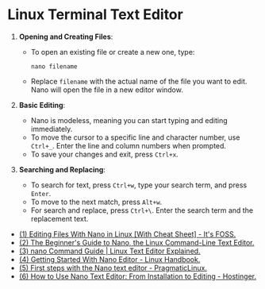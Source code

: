 # Linux Terminal Text Editor

1. **Opening and Creating Files**:
   - To open an existing file or create a new one, type:
     ```
     nano filename
     ```
   - Replace `filename` with the actual name of the file you want to edit. Nano will open the file in a new editor window.

2. **Basic Editing**:
   - Nano is modeless, meaning you can start typing and editing immediately.
   - To move the cursor to a specific line and character number, use `Ctrl+_`. Enter the line and column numbers when prompted.
   - To save your changes and exit, press `Ctrl+x`.

3. **Searching and Replacing**:
   - To search for text, press `Ctrl+w`, type your search term, and press `Enter`.
   - To move to the next match, press `Alt+w`.
   - For search and replace, press `Ctrl+\`. Enter the search term and the replacement text.



- [(1) Editing Files With Nano in Linux [With Cheat Sheet] - It's FOSS.](https://itsfoss.com/nano-editor-guide/.)
- [(2) The Beginner's Guide to Nano, the Linux Command-Line Text Editor.](https://www.howtogeek.com/42980/the-beginners-guide-to-nano-the-linux-command-line-text-editor/.)
- [(3) nano Command Guide | Linux Text Editor Explained.](https://ioflood.com/blog/nano-linux-command/.)
- [(4) Getting Started With Nano Editor - Linux Handbook.](https://linuxhandbook.com/nano/.)
- [(5) First steps with the Nano text editor - PragmaticLinux.](https://www.pragmaticlinux.com/2020/05/first-steps-with-the-nano-text-editor/.)
- [(6) How to Use Nano Text Editor: From Installation to Editing - Hostinger.](https://www.hostinger.com/tutorials/how-to-install-and-use-nano-text-editor.)